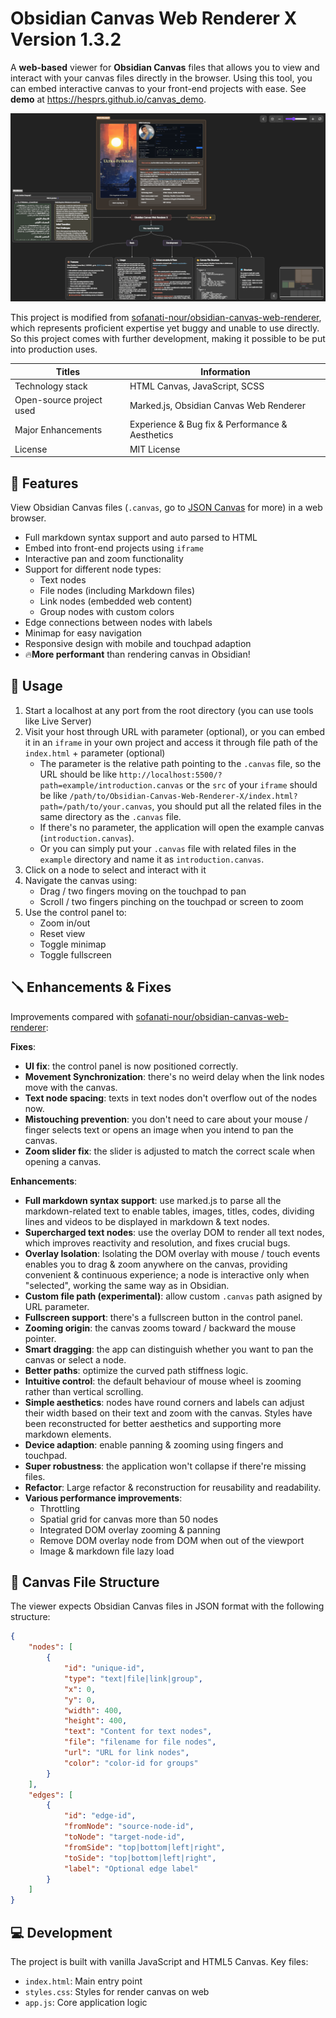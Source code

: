 # Obsidian Canvas Web Renderer X Version 1.3.2

A **web-based** viewer for **Obsidian Canvas** files that allows you to view and interact with your canvas files directly in the browser. Using this tool, you can embed interactive canvas to your front-end projects with ease. See **demo** at https://hesprs.github.io/canvas_demo.

![Preview](preview.png)

This project is modified from [sofanati-nour/obsidian-canvas-web-renderer](https://github.com/sofanati-nour/obsidian-canvas-web-renderer), which represents proficient expertise yet buggy and unable to use directly. So this project comes with further development, making it possible to be put into production uses.

| Titles                   | Information                                     |
| ------------------------ | ----------------------------------------------- |
| Technology stack         | HTML Canvas, JavaScript, SCSS                   |
| Open-source project used | Marked.js, Obsidian Canvas Web Renderer         |
| Major Enhancements       | Experience & Bug fix & Performance & Aesthetics |
| License                  | MIT License                                     |

## 🐶 Features

View Obsidian Canvas files (`.canvas`, go to [JSON Canvas](https://jsoncanvas.org/) for more) in a web browser.
- Full markdown syntax support and auto parsed to HTML
- Embed into front-end projects using `iframe`
- Interactive pan and zoom functionality
- Support for different node types:
    - Text nodes
    - File nodes (including Markdown files)
    - Link nodes (embedded web content)
    - Group nodes with custom colors
- Edge connections between nodes with labels
- Minimap for easy navigation
- Responsive design with mobile and touchpad adaption
- 🔥**More performant** than rendering canvas in Obsidian!

## 🔦 Usage

1. Start a localhost at any port from the root directory (you can use tools like Live Server)
2. Visit your host through URL with parameter (optional), or you can embed it in an `iframe` in your own project and access it through file path of the `index.html` + parameter (optional)
    - The parameter is the relative path pointing to the `.canvas` file, so the URL should be like `http://localhost:5500/?path=example/introduction.canvas` or the `src` of your `iframe` should be like `/path/to/Obsidian-Canvas-Web-Renderer-X/index.html?path=/path/to/your.canvas`, you should put all the related files in the same directory as the `.canvas` file.
    - If there's no parameter, the application will open the example canvas (`introduction.canvas`).
    - Or you can simply put your `.canvas` file with related files in the `example` directory and name it as `introduction.canvas`.
3. Click on a node to select and interact with it
4. Navigate the canvas using:
    - Drag / two fingers moving on the touchpad to pan
    - Scroll / two fingers pinching on the touchpad or screen to zoom
5. Use the control panel to:
    - Zoom in/out
    - Reset view
    - Toggle minimap
    - Toggle fullscreen

## 🪛 Enhancements & Fixes

Improvements compared with [sofanati-nour/obsidian-canvas-web-renderer](https://github.com/sofanati-nour/obsidian-canvas-web-renderer):

**Fixes**:
- **UI fix**: the control panel is now positioned correctly.
- **Movement Synchronization**: there's no weird delay when the link nodes move with the canvas.
- **Text node spacing**: texts in text nodes don't overflow out of the nodes now.
- **Mistouching prevention**: you don't need to care about your mouse / finger selects text or opens an image when you intend to pan the canvas.
- **Zoom slider fix**: the slider is adjusted to match the correct scale when opening a canvas.

**Enhancements**:
- **Full markdown syntax support**: use marked.js to parse all the markdown-related text to enable tables, images, titles, codes, dividing lines and videos to be displayed in markdown & text nodes.
- **Supercharged text nodes**: use the overlay DOM to render all text nodes, which improves reactivity and resolution, and fixes crucial bugs.
- **Overlay Isolation**: Isolating the DOM overlay with mouse / touch events enables you to drag & zoom anywhere on the canvas, providing convenient & continuous experience; a node is interactive only when "selected", working the same way as in Obsidian.
- **Custom file path (experimental)**: allow custom `.canvas` path asigned by URL parameter.
- **Fullscreen support**: there's a fullscreen button in the control panel.
- **Zooming origin**: the canvas zooms toward / backward the mouse pointer.
- **Smart dragging**: the app can distinguish whether you want to pan the canvas or select a node.
- **Better paths**: optimize the curved path stiffness logic.
- **Intuitive control**: the default behaviour of mouse wheel is zooming rather than vertical scrolling.
- **Simple aesthetics**: nodes have round corners and labels can adjust their width based on their text and zoom with the canvas. Styles have been reconstructed for better aesthetics and supporting more markdown elements.
- **Device adaption**: enable panning & zooming using fingers and touchpad.
- **Super robustness**: the application won't collapse if there're missing files.
- **Refactor**: Large refactor & reconstruction for reusability and readability.
- **Various performance improvements**:
    - Throttling
    - Spatial grid for canvas more than 50 nodes
    - Integrated DOM overlay zooming & panning
    - Remove DOM overlay node from DOM when out of the viewport
    - Image & markdown file lazy load

## 📂 Canvas File Structure

The viewer expects Obsidian Canvas files in JSON format with the following structure:

``` JSON
{
    "nodes": [
        {
            "id": "unique-id",
            "type": "text|file|link|group",
            "x": 0,
            "y": 0,
            "width": 400,
            "height": 400,
            "text": "Content for text nodes",
            "file": "filename for file nodes",
            "url": "URL for link nodes",
            "color": "color-id for groups"
        }
    ],
    "edges": [
        {
            "id": "edge-id",
            "fromNode": "source-node-id",
            "toNode": "target-node-id",
            "fromSide": "top|bottom|left|right",
            "toSide": "top|bottom|left|right",
            "label": "Optional edge label"
        }
    ]
}
```

## 💻 Development

The project is built with vanilla JavaScript and HTML5 Canvas. Key files:
- `index.html`: Main entry point
- `styles.css`: Styles for render canvas on web
- `app.js`: Core application logic